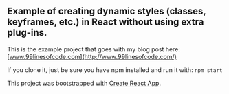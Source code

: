 ## Example of creating dynamic styles (classes, keyframes, etc.) in React without using extra plug-ins.

This is the example project that goes with my blog post here: [www.99linesofcode.com](http://www.99linesofcode.com/)

If you clone it, just be sure you have npm installed and run it with: `npm start`

This project was bootstrapped with [Create React App](https://github.com/facebookincubator/create-react-app).

